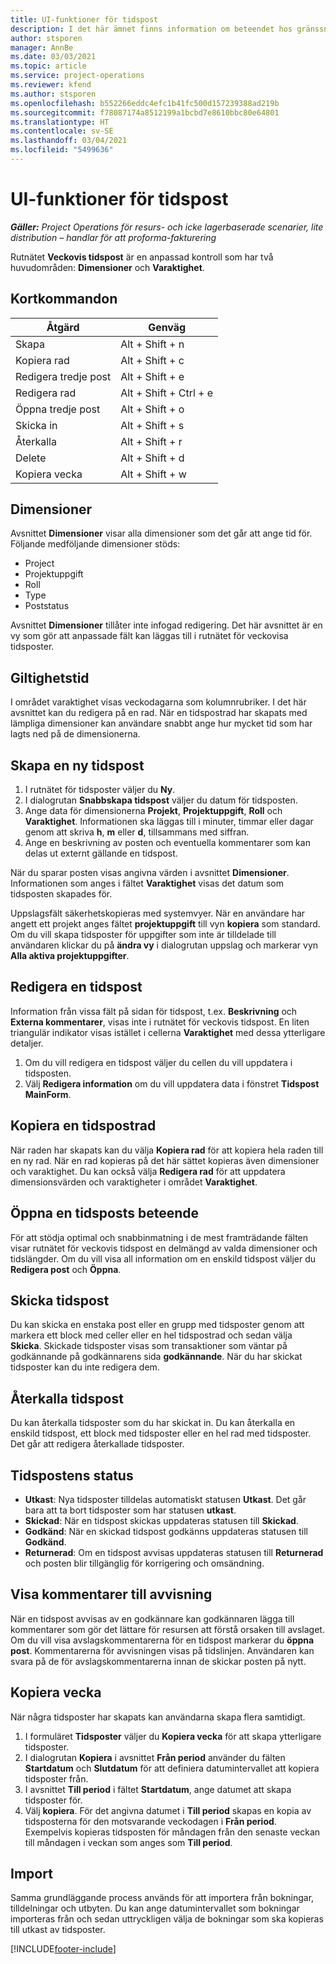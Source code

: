 ```yaml
---
title: UI-funktioner för tidspost
description: I det här ämnet finns information om beteendet hos gränssnittet för tidspost.
author: stsporen
manager: AnnBe
ms.date: 03/03/2021
ms.topic: article
ms.service: project-operations
ms.reviewer: kfend
ms.author: stsporen
ms.openlocfilehash: b552266eddc4efc1b41fc500d157239388ad219b
ms.sourcegitcommit: f78087174a8512199a1bcbd7e8610bbc80e64801
ms.translationtype: HT
ms.contentlocale: sv-SE
ms.lasthandoff: 03/04/2021
ms.locfileid: "5499636"
---
```

# <a name="time-entry-ui-behavior"></a>UI-funktioner för tidspost

_**Gäller:** Project Operations för resurs- och icke lagerbaserade scenarier, lite distribution – handlar för att proforma-fakturering_


Rutnätet **Veckovis tidspost** är en anpassad kontroll som har två huvudområden: **Dimensioner** och **Varaktighet**.

## <a name="keyboard-shortcuts"></a>Kortkommandon
| Åtgärd        | Genväg                  |
|------------   |------------------------   |
| Skapa           | Alt + Shift + n           |
| Kopiera rad      | Alt + Shift + c           |
| Redigera tredje post    | Alt + Shift + e           |
| Redigera rad      | Alt + Shift + Ctrl + e    |
| Öppna tredje post    | Alt + Shift + o           |
| Skicka in        | Alt + Shift + s           |
| Återkalla        | Alt + Shift + r           |
| Delete        | Alt + Shift + d           |
| Kopiera vecka     | Alt + Shift + w           |

## <a name="dimensions"></a>Dimensioner
Avsnittet **Dimensioner** visar alla dimensioner som det går att ange tid för. Följande medföljande dimensioner stöds:

  - Project
  - Projektuppgift
  - Roll
  - Type
  - Poststatus

Avsnittet **Dimensioner** tillåter inte infogad redigering. Det här avsnittet är en vy som gör att anpassade fält kan läggas till i rutnätet för veckovisa tidsposter.

## <a name="duration"></a>Giltighetstid
I området varaktighet visas veckodagarna som kolumnrubriker. I det här avsnittet kan du redigera på en rad. När en tidspostrad har skapats med lämpliga dimensioner kan användare snabbt ange hur mycket tid som har lagts ned på de dimensionerna.

## <a name="create-a-new-time-entry"></a>Skapa en ny tidspost

1. I rutnätet för tidsposter väljer du **Ny**. 
2. I dialogrutan **Snabbskapa tidspost** väljer du datum för tidsposten.
3. Ange data för dimensionerna **Projekt**, **Projektuppgift**, **Roll** och **Varaktighet**. Informationen ska läggas till i minuter, timmar eller dagar genom att skriva **h**, **m** eller **d**, tillsammans med siffran. 
4. Ange en beskrivning av posten och eventuella kommentarer som kan delas ut externt gällande en tidspost. 

När du sparar posten visas angivna värden i avsnittet **Dimensioner**. Informationen som anges i fältet **Varaktighet** visas det datum som tidsposten skapades för.

Uppslagsfält säkerhetskopieras med systemvyer. När en användare har angett ett projekt anges fältet **projektuppgift** till vyn **kopiera** som standard. Om du vill skapa tidsposter för uppgifter som inte är tilldelade till användaren klickar du på **ändra vy** i dialogrutan uppslag och markerar vyn **Alla aktiva projektuppgifter**.

## <a name="edit-a-time-entry"></a>Redigera en tidspost 
Information från vissa fält på sidan för tidspost, t.ex. **Beskrivning** och **Externa kommentarer**, visas inte i rutnätet för veckovis tidspost. En liten triangulär indikator visas istället i cellerna **Varaktighet** med dessa ytterligare detaljer. 

1. Om du vill redigera en tidspost väljer du cellen du vill uppdatera i tidsposten.
2. Välj **Redigera information** om du vill uppdatera data i fönstret **Tidspost MainForm**. 

## <a name="copy-a-time-entry-row"></a>Kopiera en tidspostrad
När raden har skapats kan du välja **Kopiera rad** för att kopiera hela raden till en ny rad. När en rad kopieras på det här sättet kopieras även dimensioner och varaktighet. Du kan också välja **Redigera rad** för att uppdatera dimensionsvärden och varaktigheter i området **Varaktighet**.

## <a name="open-a-time-entry-behavior"></a>Öppna en tidsposts beteende
För att stödja optimal och snabbinmatning i de mest framträdande fälten visar rutnätet för veckovis tidspost en delmängd av valda dimensioner och tidslängder. Om du vill visa all information om en enskild tidspost väljer du **Redigera post** och **Öppna**.

## <a name="submit-a-time-entry"></a>Skicka tidspost
Du kan skicka en enstaka post eller en grupp med tidsposter genom att markera ett block med celler eller en hel tidspostrad och sedan välja **Skicka**. Skickade tidsposter visas som transaktioner som väntar på godkännande på godkännarens sida **godkännande**. När du har skickat tidsposter kan du inte redigera dem.

## <a name="recall-a-time-entry"></a>Återkalla tidspost
Du kan återkalla tidsposter som du har skickat in. Du kan återkalla en enskild tidspost, ett block med tidsposter eller en hel rad med tidsposter. Det går att redigera återkallade tidsposter.

## <a name="time-entry-status"></a>Tidspostens status

- **Utkast**: Nya tidsposter tilldelas automatiskt statusen **Utkast**. Det går bara att ta bort tidsposter som har statusen **utkast**.
- **Skickad**: När en tidspost skickas uppdateras statusen till **Skickad**. 
- **Godkänd**: När en skickad tidspost godkänns uppdateras statusen till **Godkänd**. 
- **Returnerad**: Om en tidspost avvisas uppdateras statusen till **Returnerad** och posten blir tillgänglig för korrigering och omsändning. 

## <a name="view-rejection-comments"></a>Visa kommentarer till avvisning
När en tidspost avvisas av en godkännare kan godkännaren lägga till kommentarer som gör det lättare för resursen att förstå orsaken till avslaget. Om du vill visa avslagskommentarerna för en tidspost markerar du **öppna post**. Kommentarerna för avvisningen visas på tidslinjen. Användaren kan svara på de för avslagskommentarerna innan de skickar posten på nytt.

## <a name="copy-week"></a>Kopiera vecka
När några tidsposter har skapats kan användarna skapa flera samtidigt.

1. I formuläret **Tidsposter** väljer du **Kopiera vecka** för att skapa ytterligare tidsposter. 
2. I dialogrutan **Kopiera** i avsnittet **Från period** använder du fälten **Startdatum** och **Slutdatum** för att definiera datumintervallet att kopiera tidsposter från. 
3. I avsnittet **Till period** i fältet **Startdatum**, ange datumet att skapa tidsposter för. 
4. Välj **kopiera**. För det angivna datumet i **Till period** skapas en kopia av tidsposterna för den motsvarande veckodagen i **Från period**. Exempelvis kopieras tidsposten för måndagen från den senaste veckan till måndagen i veckan som anges som **Till period**.

## <a name="import"></a>Import
Samma grundläggande process används för att importera från bokningar, tilldelningar och utbyten. Du kan ange datumintervallet som bokningar importeras från och sedan uttryckligen välja de bokningar som ska kopieras till utkast av tidsposter. 


[!INCLUDE[footer-include](../includes/footer-banner.md)]
